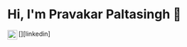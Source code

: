 # Hi, I'm Pravakar Paltasingh 👋
[<img align="left" alt="pravakar | LinkedIn" width="22px" src="./linkedin.svg" />][linkedin]
